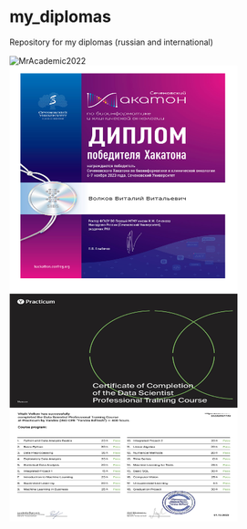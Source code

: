 # my_diplomas
Repository for my diplomas (russian and international)

<p align="left">
<a target="blank"><img align="center" src="https://github.com/MrAcademic2022/my_diplomas/blob/main/images/FCE-upper-intermediate.svg" alt="MrAcademic2022" height="400" width="400" /></a>
<a target="blank"><img align="center" src="https://github.com/MrAcademic2022/my_diplomas/blob/main/images/hackathon-on-bioinformatics-and-clinical-oncology.svg" height="400" width="400" /></a>
  <a target="blank"><img align="center" src="https://github.com/MrAcademic2022/my_diplomas/blob/main/images/YandexPracticum.png" height="400" width="400" /></a>
  
</p>
